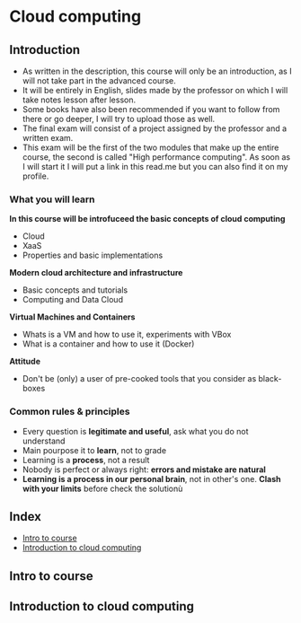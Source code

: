 # Cloud computing

## Introduction

+ As written in the description, this course will only be an introduction, as I will not take part in the advanced course.
+ It will be entirely in English, slides made by the professor on which I will take notes lesson after lesson.
+ Some books have also been recommended if you want to follow from there or go deeper, I will try to upload those as well.
+ The final exam will consist of a project assigned by the professor and a written exam.
+ This exam will be the first of the two modules that make up the entire course, the second is called "High performance computing". As soon as I will start it I will put a link in this read.me but you can also find it on my profile.

### What you will learn

**In this course will be introfuceed the basic concepts of cloud computing** 
+ Cloud
+ XaaS
+ Properties and basic implementations

**Modern cloud architecture and infrastructure**
+ Basic concepts and tutorials
+ Computing and Data Cloud

**Virtual Machines and Containers**
+ Whats is a VM and how to use it, experiments with VBox
+ What is a container and how to use it (Docker)

**Attitude**
+ Don't be (only) a user of pre-cooked tools that you consider as black-boxes

### Common rules & principles

+ Every question is **legitimate and useful**, ask what you do not understand
+ Main pourpose it to **learn**, not to grade
+ Learning is a **process**, not a result
+ Nobody is perfect or always right: **errors and mistake are natural**
+ **Learning is a process in our personal brain**, not in other's one. **Clash with your limits** before check the solutionù

## Index

+ [Intro to course](#intro-to-course)
+ [Introduction to cloud computing](#introduction-to-cloud-computing)

## Intro to course

## Introduction to cloud computing

